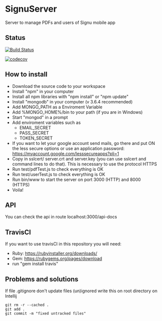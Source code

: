 # SignuServer

Server to manage PDFs and users of Signu mobile app

## Status

[![Build Status](https://travis-ci.com/marcosruiz/SignuServer.svg?branch=master)](https://travis-ci.com/marcosruiz/SignuServer)

[![codecov](https://codecov.io/gh/marcosruiz/SignuServer/branch/master/graph/badge.svg)](https://codecov.io/gh/marcosruiz/SignuServer)


## How to install

- Download the source code to your workspace
- Install "npm" in your computer
- Install all npm libraries with "npm install" or "npm update"
- Install "mongodb" in your computer (v 3.6.4 recommended)
- Add MONGO_PATH as a Enviroment Variable
- Add %MONGO_HOME%/bin to your path (if you are in Windows)
- Start "mongod" in a prompt
- Add enviroment variables such as
    - EMAIL_SECRET
    - PASS_SECRET
    - TOKEN_SECRET
- If you want to let your google account send mails, go there and put ON the less secure options or use an application password: https://myaccount.google.com/lesssecureapps?pli=1
- Copy in sslcert/ server.crt and server.key (you can use sslcert and command lines to do that). This is necessary to use the protocol HTTPS
- Run test/pdfTest.js to check everything is OK
- Run test/userTest.js to check everything is OK
- Run bin/www to start the server on port 3000 (HTTP) and 8000 (HTTPS)
- Voila!

## API

You can check the api in route localhost:3000/api-docs


## TravisCI

If you want to use travisCI in this repository you will need:

- Ruby: https://rubyinstaller.org/downloads/
- Gem: https://rubygems.org/pages/download
- run "gem install travis"

## Problems and solutions

If file .gitignore don't update files (un)ignored write this on root directory on Intellij

```
git rm -r --cached .
git add .
git commit -m "fixed untracked files"
```


